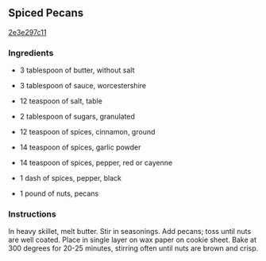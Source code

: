 ## Spiced Pecans

[2e3e297c11](http://www.food.com/recipe/spiced-pecans-447815)

### Ingredients

 - 3 tablespoon of butter, without salt

 - 3 tablespoon of sauce, worcestershire

 - 12 teaspoon of salt, table

 - 2 tablespoon of sugars, granulated

 - 12 teaspoon of spices, cinnamon, ground

 - 14 teaspoon of spices, garlic powder

 - 14 teaspoon of spices, pepper, red or cayenne

 - 1 dash of spices, pepper, black

 - 1 pound of nuts, pecans

### Instructions

In heavy skillet, melt butter. Stir in seasonings. Add pecans; toss until nuts are well coated. Place in single layer on wax paper on cookie sheet. Bake at 300 degrees for 20-25 minutes, stirring often until nuts are brown and crisp.